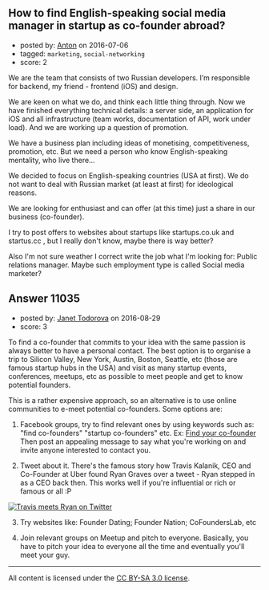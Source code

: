 ## How to find English-speaking social media manager in startup as co-founder abroad?

- posted by: [Anton](https://stackexchange.com/users/5594284/anton) on 2016-07-06
- tagged: `marketing`, `social-networking`
- score: 2

<p>We are the team that consists of two Russian developers. I’m responsible for backend, my friend - frontend (iOS) and design.</p>

<p>We are keen on what we do, and think each little thing through. Now we have finished everything technical details: a server side, an application for iOS and all infrastructure (team works, documentation of API, work under load). And we are working up a question of promotion.</p>

<p>We have a business plan including ideas of monetising, competitiveness, promotion, etc. But we need a person who know English-speaking mentality, who live there…</p>

<p>We decided to focus on English-speaking countries (USA at first). We do not want to deal with Russian market (at least at first) for ideological reasons. </p>

<p>We are looking for enthusiast and can offer (at this time) just a share in our business (co-founder).</p>

<p>I try to post offers to websites about startups like startups.co.uk and startus.cc , but I really don't know, maybe there is way better?</p>

<p>Also I'm not sure weather I correct write the job what I'm looking for: Public relations manager. Maybe such employment type is called Social media marketer? </p>



## Answer 11035

- posted by: [Janet Todorova](https://stackexchange.com/users/7047617/janet-todorova) on 2016-08-29
- score: 3

<p>To find a co-founder that commits to your idea with the same passion is always better to have a personal contact. The best option is to organise a trip to Silicon Valley, New York, Austin, Boston, Seattle, etc (those are famous startup hubs in the USA) and visit as many startup events, conferences, meetups, etc as possible to meet people and get to know potential founders.</p>

<p>This is a rather expensive approach, so an alternative is to use online communities to e-meet potential co-founders. Some options are:</p>

<ol>
<li><p>Facebook groups, try to find relevant ones by using keywords such as: "find co-founders" "startup co-founders" etc. Ex: <a href="https://www.facebook.com/groups/findyourcofounder/" rel="nofollow noreferrer">Find your co-founder</a> Then post an appealing message to say what you're working on and invite anyone interested to contact you.</p></li>
<li><p>Tweet about it. There's the famous story how Travis Kalanik, CEO and Co-Founder at Uber found Ryan Graves over a tweet - Ryan stepped in as a CEO back then. This works well if you're influential or rich or famous or all :P</p></li>
</ol>

<p><a href="https://i.stack.imgur.com/qtkpZ.jpg" rel="nofollow noreferrer"><img src="https://i.stack.imgur.com/qtkpZ.jpg" alt="Travis meets Ryan on Twitter"></a></p>

<ol start="3">
<li><p>Try websites like: Founder Dating; Founder Nation; CoFoundersLab, etc</p></li>
<li><p>Join relevant groups on Meetup and pitch to everyone. Basically, you have to pitch your idea to everyone all the time and eventually you'll meet your guy.</p></li>
</ol>




---

All content is licensed under the [CC BY-SA 3.0 license](https://creativecommons.org/licenses/by-sa/3.0/).
